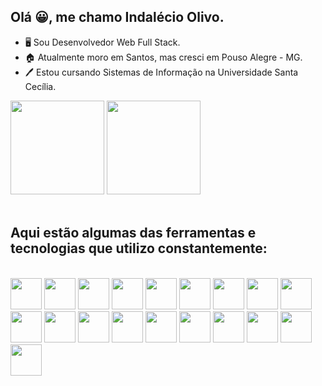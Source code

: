 ## Olá 😀, me chamo Indalécio Olivo. 
- 🖥️ Sou Desenvolvedor Web Full Stack.
- 🏠 Atualmente moro em Santos, mas cresci em Pouso Alegre - MG.
- 🖊️ Estou cursando Sistemas de Informação na Universidade Santa Cecília.


<div>
  <img height="150em" src="https://github-readme-stats.vercel.app/api?username=Indalecioolivo&theme=dark&include_all_commits=true&show_icons=true"/>
  <img height="150em" src="https://github-readme-stats.vercel.app/api/top-langs/?username=Indalecioolivo&theme=dark"/>
</div>
<br>
<h2>Aqui estão algumas das ferramentas e tecnologias que utilizo constantemente:</h2>
<div style="display: inline_block"><br>
  <img height="50em" src="https://cdn.jsdelivr.net/gh/devicons/devicon@latest/icons/javascript/javascript-original.svg" />
  <img height="50em" src="https://cdn.jsdelivr.net/gh/devicons/devicon@latest/icons/nodejs/nodejs-original.svg" />
  <img height="50em" src="https://cdn.jsdelivr.net/gh/devicons/devicon@latest/icons/react/react-original.svg" />
  <img height="50em" src="https://cdn.jsdelivr.net/gh/devicons/devicon@latest/icons/nodemon/nodemon-original.svg" />
  <img height="50em" src="https://cdn.jsdelivr.net/gh/devicons/devicon@latest/icons/axios/axios-plain.svg" />
  <img height="50em" src="https://cdn.jsdelivr.net/gh/devicons/devicon@latest/icons/express/express-original.svg" />
  <img height="50em" src="https://cdn.jsdelivr.net/gh/devicons/devicon@latest/icons/json/json-original.svg" />
  <img height="50em" src="https://cdn.jsdelivr.net/gh/devicons/devicon@latest/icons/prisma/prisma-original.svg" />
  <img height="50em" src="https://cdn.jsdelivr.net/gh/devicons/devicon@latest/icons/postgresql/postgresql-original.svg" />
  <img height="50em" src="https://cdn.jsdelivr.net/gh/devicons/devicon@latest/icons/knexjs/knexjs-original.svg" />
  <img height="50em" src="https://cdn.jsdelivr.net/gh/devicons/devicon@latest/icons/heroku/heroku-original.svg" />
  <img height="50em" src="https://cdn.jsdelivr.net/gh/devicons/devicon@latest/icons/netlify/netlify-original.svg" />
  <img height="50em" src="https://cdn.jsdelivr.net/gh/devicons/devicon@latest/icons/vercel/vercel-original.svg"/>
  <img height="50em" src="https://cdn.jsdelivr.net/gh/devicons/devicon@latest/icons/nestjs/nestjs-original.svg" />
  <img height="50em" src="https://cdn.jsdelivr.net/gh/devicons/devicon@latest/icons/csharp/csharp-original.svg" />
  <img height="50em" src="https://cdn.jsdelivr.net/gh/devicons/devicon@latest/icons/css3/css3-original.svg" />
  <img height="50em" src="https://cdn.jsdelivr.net/gh/devicons/devicon@latest/icons/html5/html5-original.svg" />
  <img height="50em" src="https://cdn.jsdelivr.net/gh/devicons/devicon@latest/icons/dot-net/dot-net-original.svg" />
  <img height="50em" src="https://cdn.jsdelivr.net/gh/devicons/devicon@latest/icons/dotnetcore/dotnetcore-original.svg" />
  
  
</div>
